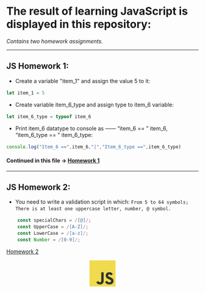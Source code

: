 # The result of learning JavaScript is displayed in this repository:
_Contains two homework assignments._
***
## JS Homework 1:

* Create a variable "item_1" and assign the value 5 to it:
```javascript
let item_1 = 5
```
* Create variable item_6_type and assign type to item_6 variable:
```javascript
let item_6_type = typeof item_6
```
* Print item_6 datatype to console as —— “item_6 == ” item_6, “item_6_type == ” item_6_type:
```javascript 
console.log("Item_6 ==",item_6,"|","Item_6_type ==",item_6_type)
```
#### Continued in this file -> [Homework 1](https://github.com/Saijentor/JavaScript/blob/main/HWJS.js)

***

## JS Homework 2:

* You need to write a validation script in which: 
`From 5 to 64 symbols; There is at least one uppercase letter, number, @ symbol.`
``` javascript
    const specialChars = /[@]/;
    const UpperCase = /[A-Z]/;
    const LowerCase = /[a-z]/;
    const Number = /[0-9]/;
```

[Homework 2](https://github.com/Saijentor/JavaScript/blob/main/HWJS2.js)

<div align="center">
    <img src="https://raw.githubusercontent.com/devicons/devicon/1119b9f84c0290e0f0b38982099a2bd027a48bf1/icons/javascript/javascript-original.svg" width="70px"/>
</div>
